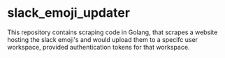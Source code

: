 # slack_emoji_updater
This repository contains scraping code in Golang, that scrapes a website hosting the slack emoji's and would upload them to a specifc user workspace, provided authentication tokens for that workspace.

